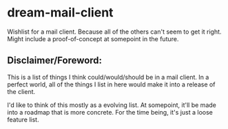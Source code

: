 # dream-mail-client
Wishlist for a mail client. Because all of the others can't seem to get it right. Might include a proof-of-concept at somepoint in the future.

## Disclaimer/Foreword:

This is a list of things I think could/would/should be in a mail client. In a perfect world, all of the things I list in here would make it into a release of the client. 

I'd like to think of this mostly as a evolving list. At somepoint, it'll be made into a roadmap that is more concrete. For the time being, it's just a loose feature list.
